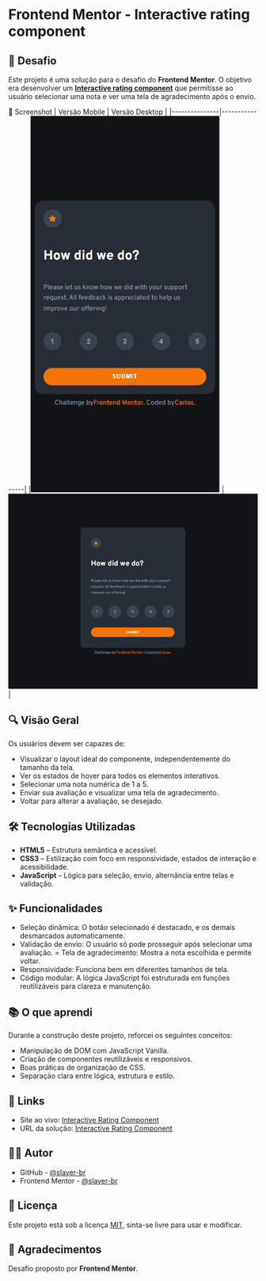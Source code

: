# Frontend Mentor - Interactive rating component

## 🎯 Desafio
Este projeto é uma solução para o desafio do **Frontend Mentor**. O objetivo era desenvolver um <a href="https://www.frontendmentor.io/challenges/interactive-rating-component-koxpeBUmI" target="_blank" rel="noopener noreferrer">**Interactive rating component**</a> que permitisse ao usuário selecionar uma nota e ver uma tela de agradecimento após o envio.

📸 Screenshot
| Versão Mobile | Versão Desktop |
|---------------|----------------|
|![Mobile](./assets/images/interactive-rating-mobile.gif) | ![Desktop](./assets/images/interactive-rating-desktop.gif)|

## 🔍 Visão Geral
Os usuários devem ser capazes de:
- Visualizar o layout ideal do componente, independentemente do tamanho da tela.
- Ver os estados de hover para todos os elementos interativos.
- Selecionar uma nota numérica de 1 a 5.
- Enviar sua avaliação e visualizar uma tela de agradecimento.
- Voltar para alterar a avaliação, se desejado.

## 🛠️ Tecnologias Utilizadas
- **HTML5** – Estrutura semântica e acessível.
- **CSS3** – Estilização com foco em responsividade, estados de interação e acessibilidade.
- **JavaScript** – Lógica para seleção, envio, alternância entre telas e validação.


## ✨ Funcionalidades
- Seleção dinâmica: O botão selecionado é destacado, e os demais desmarcados automaticamente.
- Validação de envio: O usuário só pode prosseguir após selecionar uma avaliação.
= Tela de agradecimento: Mostra a nota escolhida e permite voltar.
- Responsividade: Funciona bem em diferentes tamanhos de tela.
- Código modular: A lógica JavaScript foi estruturada em funções reutilizáveis para clareza e manutenção.

## 📚 O que aprendi
Durante a construção deste projeto, reforcei os seguintes conceitos:
- Manipulação de DOM com JavaScript Vanilla.
- Criação de componentes reutilizáveis e responsivos.
- Boas práticas de organização de CSS.
- Separação clara entre lógica, estrutura e estilo.

## 🔗 Links
- Site ao vivo: <a href="https://slayer-br.github.io/interactive-rating/" target="_blank" rel="noopener noreferrer">Interactive Rating Component</a>
- URL da solução: <a href="https://github.com/slayer-br/interactive-rating" target="_blank" rel="noopener noreferrer">Interactive Rating Component</a>

## 👨‍💻 Autor
- GitHub - <a href="https://github.com/slayer-br" target="_blank" rel="noopener noreferrer">@slayer-br</a>
- Frontend Mentor - <a href="https://www.frontendmentor.io/profile/slayer-br" target="_blank" rel="noopener noreferrer">@slayer-br</a>

## 📝 Licença
Este projeto está sob a licença [MIT](LICENSE), sinta-se livre para usar e modificar.

## 🙌 Agradecimentos
Desafio proposto por **Frontend Mentor**.